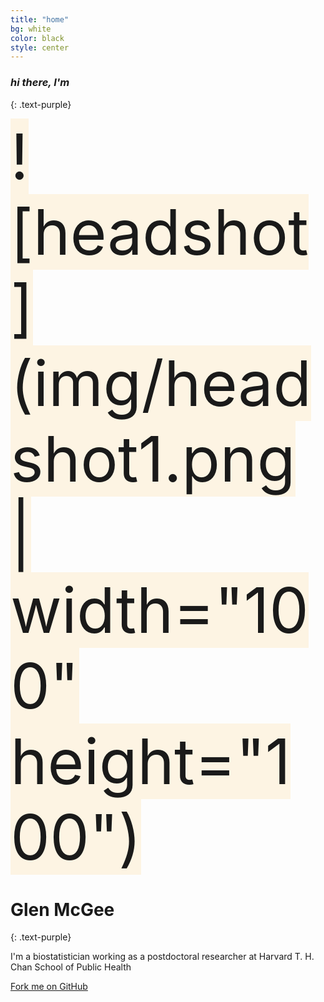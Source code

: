 ```yaml
---
title: "home"
bg: white
color: black
style: center
---
```


### *hi there, I'm*
{: .text-purple}

<span class="fa-stack subtlecircle" style="font-size:100px; background:rgba(255,166,0,0.1)">
  <!--<i class="fa fa-circle fa-stack-2x text-white"></i>-->
    <!--![Image](img/headshot1.png)-->
    ![headshot](img/headshot1.png | width="100" height="100")
  
  
</span>

# Glen McGee
{: .text-purple}


I'm a biostatistician working as a postdoctoral researcher at Harvard T. H. Chan School of Public Health

<span id="forkongithub">
  <a href="{{ site.source_link }}" class="bg-blue">
    Fork me on GitHub
  </a>
</span>
